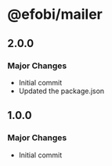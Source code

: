 # @efobi/mailer

## 2.0.0

### Major Changes

- Initial commit
- Updated the package.json

## 1.0.0

### Major Changes

- Initial commit
